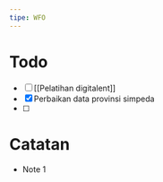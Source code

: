 ```yaml
---
tipe: WFO
---
```

# Todo
- [ ] [[Pelatihan digitalent]] 
- [x] Perbaikan data provinsi simpeda
- [ ] 
# Catatan
- Note 1
